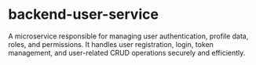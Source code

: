 # backend-user-service
A microservice responsible for managing user authentication, profile data, roles, and permissions. It handles user registration, login, token management, and user-related CRUD operations securely and efficiently.
